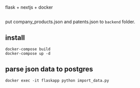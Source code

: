 flask + nextjs + docker
##
put company_products.json and patents.json to `backend` folder.

## install
```
docker-compose build
docker-compose up -d
```

## parse json data to postgres
```
docker exec -it flaskapp python import_data.py
```